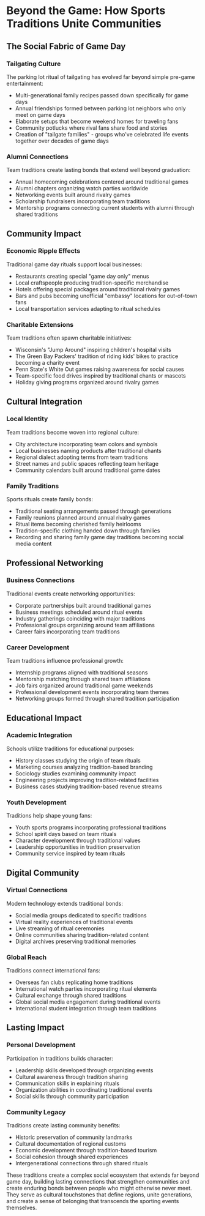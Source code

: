 # Beyond the Game: How Sports Traditions Unite Communities

## The Social Fabric of Game Day

### Tailgating Culture
The parking lot ritual of tailgating has evolved far beyond simple pre-game entertainment:
- Multi-generational family recipes passed down specifically for game days
- Annual friendships formed between parking lot neighbors who only meet on game days
- Elaborate setups that become weekend homes for traveling fans
- Community potlucks where rival fans share food and stories
- Creation of "tailgate families" - groups who've celebrated life events together over decades of game days

### Alumni Connections
Team traditions create lasting bonds that extend well beyond graduation:
- Annual homecoming celebrations centered around traditional games
- Alumni chapters organizing watch parties worldwide
- Networking events built around rivalry games
- Scholarship fundraisers incorporating team traditions
- Mentorship programs connecting current students with alumni through shared traditions

## Community Impact

### Economic Ripple Effects
Traditional game day rituals support local businesses:
- Restaurants creating special "game day only" menus
- Local craftspeople producing tradition-specific merchandise
- Hotels offering special packages around traditional rivalry games
- Bars and pubs becoming unofficial "embassy" locations for out-of-town fans
- Local transportation services adapting to ritual schedules

### Charitable Extensions
Team traditions often spawn charitable initiatives:
- Wisconsin's "Jump Around" inspiring children's hospital visits
- The Green Bay Packers' tradition of riding kids' bikes to practice becoming a charity event
- Penn State's White Out games raising awareness for social causes
- Team-specific food drives inspired by traditional chants or mascots
- Holiday giving programs organized around rivalry games

## Cultural Integration

### Local Identity
Team traditions become woven into regional culture:
- City architecture incorporating team colors and symbols
- Local businesses naming products after traditional chants
- Regional dialect adopting terms from team traditions
- Street names and public spaces reflecting team heritage
- Community calendars built around traditional game dates

### Family Traditions
Sports rituals create family bonds:
- Traditional seating arrangements passed through generations
- Family reunions planned around annual rivalry games
- Ritual items becoming cherished family heirlooms
- Tradition-specific clothing handed down through families
- Recording and sharing family game day traditions becoming social media content

## Professional Networking

### Business Connections
Traditional events create networking opportunities:
- Corporate partnerships built around traditional games
- Business meetings scheduled around ritual events
- Industry gatherings coinciding with major traditions
- Professional groups organizing around team affiliations
- Career fairs incorporating team traditions

### Career Development
Team traditions influence professional growth:
- Internship programs aligned with traditional seasons
- Mentorship matching through shared team affiliations
- Job fairs organized around traditional game weekends
- Professional development events incorporating team themes
- Networking groups formed through shared tradition participation

## Educational Impact

### Academic Integration
Schools utilize traditions for educational purposes:
- History classes studying the origin of team rituals
- Marketing courses analyzing tradition-based branding
- Sociology studies examining community impact
- Engineering projects improving tradition-related facilities
- Business cases studying tradition-based revenue streams

### Youth Development
Traditions help shape young fans:
- Youth sports programs incorporating professional traditions
- School spirit days based on team rituals
- Character development through traditional values
- Leadership opportunities in tradition preservation
- Community service inspired by team rituals

## Digital Community

### Virtual Connections
Modern technology extends traditional bonds:
- Social media groups dedicated to specific traditions
- Virtual reality experiences of traditional events
- Live streaming of ritual ceremonies
- Online communities sharing tradition-related content
- Digital archives preserving traditional memories

### Global Reach
Traditions connect international fans:
- Overseas fan clubs replicating home traditions
- International watch parties incorporating ritual elements
- Cultural exchange through shared traditions
- Global social media engagement during traditional events
- International student integration through team traditions

## Lasting Impact

### Personal Development
Participation in traditions builds character:
- Leadership skills developed through organizing events
- Cultural awareness through tradition sharing
- Communication skills in explaining rituals
- Organization abilities in coordinating traditional events
- Social skills through community participation

### Community Legacy
Traditions create lasting community benefits:
- Historic preservation of community landmarks
- Cultural documentation of regional customs
- Economic development through tradition-based tourism
- Social cohesion through shared experiences
- Intergenerational connections through shared rituals

These traditions create a complex social ecosystem that extends far beyond game day, building lasting connections that strengthen communities and create enduring bonds between people who might otherwise never meet. They serve as cultural touchstones that define regions, unite generations, and create a sense of belonging that transcends the sporting events themselves.
